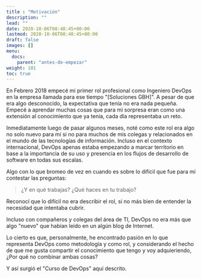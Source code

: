 ```yaml
---
title : "Motivación"
description: ""
lead: ""
date: 2020-10-06T08:48:45+00:00
lastmod: 2020-10-06T08:48:45+00:00
draft: false
images: []
menu:
  docs:
    parent: "antes-de-empezar"
weight: 101
toc: true
---
```


En Febrero 2018 empecé mi primer rol profesional como Ingeniero DevOps en la empresa llamada para ese tiempo "[Soluciones GBH]". A pesar de que era algo desconocido, la expectativa que tenía no era nada pequeña. Empecé a aprendar muchas cosas que para mi sorpresa eran como una extensión al conocimiento que ya tenía, cada día representaba un reto.

Inmediatamente luego de pasar algunos meses, noté como este rol era algo no solo
nuevo para mí si no para muchos de mis colegas y relacionados en el mundo de las tecnologías de información. Incluso en el contexto internacional, DevOps apenas estaba empezando a marcar territorio en base a la importancia de su uso y presencia en los flujos de desarrollo de software en todas sus escalas.

Algo con lo que bromeo de vez en cuando es sobre lo difícil que fue para mí contestar
las preguntas:

> ¿Y en qué trabajas? ¿Qué haces en tu trabajo?

Reconocí que lo difícil no era describir el rol, si no más bien de entender la necesidad que intentaba cubrir.

Incluso con compañeros y colegas del área de TI, DevOps no era más que algo "nuevo" que habían leído en un algún blog de Internet.

Lo cierto es que, personalmente, he encontrado pasión en lo que representa DevOps como metodología y como rol, y considerando el hecho de que me gusta compartir el conocimiento que tengo y voy adquieriendo, ¿Por qué no combinar ambas cosas?

Y así surgió el "Curso de DevOps" aquí descrito.
